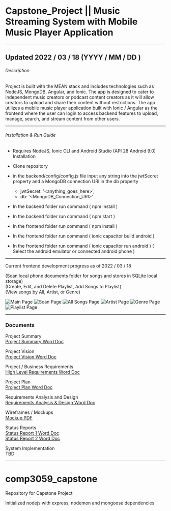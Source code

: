 # Capstone_Project || Music Streaming System with Mobile Music Player Application
----------------------------------------

## Updated 2022 / 03 / 18 (YYYY / MM / DD ) 

###### Description

Project is built with the MEAN stack and includes technologies such as NodeJS, MongoDB, Angular, and Ionic. The app is designed to 
cater to independent music creators or podcast content creators as it will allow creators to upload and share their content without restrictions. 
The app utilizes a mobile music player application built with Ionic / Angular as the frontend where the user can login 
to access backend features to upload, manage, search, and stream content from other users.

----------------------------------------

###### Installation & Run Guide

* Requires NodeJS, Ionic CLI and Android Studio (API 28 Android 9.0) Installation

* Clone repository

* in the backend/config/config.js file input any string into the jwtSecret property and a MongoDB connection URI in the db property

	* jwtSecret: '<anything_goes_here>',
	* db: '<MongoDB_Connection_URI>'

* In the backend folder run command ( npm install )

* In the backend folder run command ( npm start )

* In the frontend folder run command ( npm install )

* In the frontend folder run command ( ionic capacitor build android )

* In the frontend folder run command ( ionic capacitor run android ) ( Select the android emulator or connected android phone )

----------------------------------------

Current frontend development progress as of 2022 / 03 / 18

(Scan local phone documents folder for songs and stores in SQLite local storage)<br/>
(Create, Edit, and Delete Playlist, Add Songs to Playlist)<br/>
(View songs by All, Artist, or Genre)<br/>

![Main Page](imgs/main.PNG)
![Scan Page](imgs/scan.PNG)
![All Songs Page](imgs/all.PNG)
![Artist Page](imgs/artist.PNG)
![Genre Page](imgs/genre.PNG)
![Playlist Page](imgs/playlist.PNG)

----------------------------------------

### Documents

Project Summary<br/>
[Project Summary Word Doc](documents/F21_T24_Project%20Summary.docx)

Project Vision<br/>
[Project Vision Word Doc](documents/F21_T24_Project%20Vision%20.docx)

Project / Business Requirements<br/>
[High Level Requirements Word Doc](documents/F21_T24_High%20Level%20Requirements.docx)

Project Plan<br/>
[Project Plan Word Doc](documents/F21_T24_Project%20Plan.docx)

Requirements Analysis and Design<br/>
[Requirements Analysis & Design Word Doc](documents/T24_Requirements%20Analysis%20and%20Design.docx)

Wireframes / Mockups<br/>
[Mockup PDF](documents/F21_T24_MockUp.pdf)

Status Reports<br/>
[Status Report 1 Word Doc](documents/W22_T24_ProjectReport1.docx)<br/>
[Status Report 2 Word Doc](documents/W22_T24_ProjectReport2.docx)

System Implementation<br/>
TBD

----------------------------------------

# comp3059_capstone
Repository for Capstone Project

Initialized nodejs with express, nodemon and mongoose dependencies